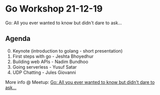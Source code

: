 # Go Workshop 21-12-19
Go: All you ever wanted to know but didn't dare to ask...

## Agenda

0. Keynote (introduction to golang - short presentation)
1. First steps with go - Jeshta Bhoyedhur
2. Building web APIs - Nadim Bundhoo
3. Going serverless - Yusuf Satar
4. UDP Chatting - Jules Giovanni

More info @ Meetup: [Go: All you ever wanted to know but didn't dare to ask...](https://www.meetup.com/GDG-Mauritius/events/266919961)
